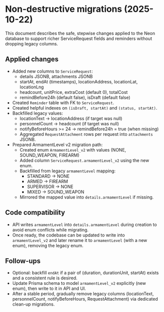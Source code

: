 # Non-destructive migrations (2025-10-22)

This document describes the safe, stepwise changes applied to the Neon database to support richer ServiceRequest fields and reminders without dropping legacy columns.

## Applied changes

- Added new columns to `ServiceRequest`:
  - details JSONB, attachments JSONB
  - startAt, endAt (timestamps), locationAddress, locationLat, locationLng
  - headcount, unitPrice, extraCost (default 0), totalCost
  - remindBefore24h (default false), isDraft (default false)
- Created `Reminder` table with FK to `ServiceRequest`.
- Created helpful indexes on `(isDraft, startAt)` and `(status, startAt)`.
- Backfilled legacy values:
  - locationText -> locationAddress (if target was null)
  - personnelCount -> headcount (if target was null)
  - notifyBeforeHours >= 24 -> remindBefore24h = true (when missing)
  - Aggregated `RequestAttachment` rows per request into `attachments` JSONB.
- Prepared ArmamentLevel v2 migration path:
  - Created enum `ArmamentLevel_v2` with values (NONE, SOUND_WEAPON, FIREARM)
  - Added column `ServiceRequest.armamentLevel_v2` using the new enum.
  - Backfilled from legacy `armamentLevel` mapping:
    - STANDARD -> NONE
    - ARMED -> FIREARM
    - SUPERVISOR -> NONE
    - MIXED -> SOUND_WEAPON
  - Mirrored the mapped value into `details.armamentLevel` if missing.

## Code compatibility

- API writes `armamentLevel` into `details.armamentLevel` during creation to avoid enum conflicts while migrating.
- Once ready, the codebase can be updated to write into `armamentLevel_v2` and later rename it to `armamentLevel` (with a new enum), removing the legacy enum.

## Follow-ups

- Optional: backfill `endAt` if a pair of (duration, durationUnit, startAt) exists and a consistent rule is desired.
- Update Prisma schema to model `armamentLevel_v2` explicitly (new enum), then write to it in API and UI.
- After a stable period, gradually remove legacy columns (locationText, personnelCount, notifyBeforeHours, RequestAttachment) via dedicated clean-up migrations.
